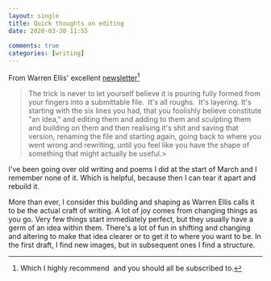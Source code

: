 ```yaml
---  
layout: single  
title: Quick thoughts on editing  
date: 2020-03-30 11:55  
  
comments: true  
categories: [writing]  
---  
```

From Warren Ellis' excellent <a href="http://orbitaloperations.com/">newsletter</a>[^1]   

> The trick is never to let yourself believe it is pouring fully formed from your fingers into a submittable file.  It's all roughs.  It's layering. It's starting with the six lines you had, that you foolishly believe constitute "an idea," and editing them and adding to them and sculpting them and building on them and then realising it's shit and saving that version, renaming the file and starting again, going back to where you went wrong and rewriting, until you feel like you have the shape of something that might actually be useful.>  

I've been going over old writing and poems I did at the start of March and I remember none of it. Which is helpful, because then I can tear it apart and rebuild it.  

More than ever, I consider this building and shaping as Warren Ellis calls it to be the actual craft of writing. A lot of joy comes from changing things as you go. Very few things start immediately perfect, but they usually have a germ of an idea within them. There's a lot of fun in shifting and changing and altering to make that idea clearer or to get it to where you want to be. In the first draft, I find new images, but in subsequent ones I find a structure.  

[^1]: Which I highly recommend  and you should all be subscribed to.
